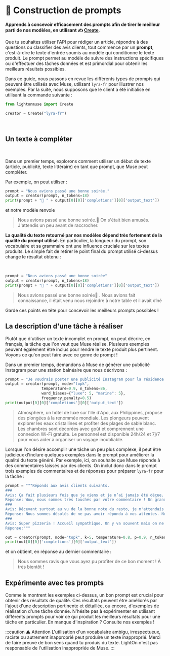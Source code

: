 ---
---

# 📜 Construction de prompts


**Apprends à concevoir efficacement des prompts afin de tirer le meilleur parti de nos modèles, en utilisant ✍️ [Create](/api/primitives/create)**.


Que tu souhaites utiliser l'API pour rédiger un article, répondre à des questions ou classifier des avis clients, tout commence par un **prompt**, c'est-à-dire le texte d'entrée soumis au modèle qui conditionne le texte produit. Le prompt permet au modèle de suivre des instructions spécifiques ou d'effectuer des tâches données et est primordial pour obtenir les meilleurs résultats possibles.

Dans ce guide, nous passons en revue les différents types de prompts qui peuvent être utilisés avec Muse, utilisant `lyra-fr` pour illustrer nos exemples. Par la suite, nous supposons que le client a été initialisé en utilisant la commande suivante :


```python
from lightonmuse import Create

creator = Create("lyra-fr")
```

​
## Un texte à compléter
​

Dans un premier temps, explorons comment utiliser un début de texte (article, publicité, texte littéraire) en tant que prompt, que Muse peut compléter.

Par exemple, on peut utiliser :

 
```python
prompt = "Nous avions passé une bonne soirée."
output = creator(prompt, n_tokens=18) 
print(prompt + "🤖 " + output[0][0]['completions'][0]['output_text'])
```

et notre modèle renvoie

> Nous avions passé une bonne soirée.🤖 On s'était bien amusés.
> J'attendis un peu avant de raccrocher.


**La qualité du texte retourné par nos modèles dépend très fortement de la qualité du prompt utilisé.** En particulier, la longueur du prompt, son vocabulaire et sa grammaire ont une influence cruciale sur les textes produits. Le simple fait de retirer le point final du prompt utilisé ci-dessus change le résultat obtenu :

​
```python
prompt = "Nous avions passé une bonne soirée"
output = creator(prompt, n_tokens=18) 
print(prompt + "🤖 " + output[0][0]['completions'][0]['output_text'])
```

> Nous avions passé une bonne soirée🤖 . Nous avions fait connaissance, il était venu nous rejoindre à notre table et il avait dîné


Garde ces points en tête pour concevoir les meilleurs prompts possibles !


## La description d'une tâche à réaliser

Plutôt que d'utiliser un texte incomplet en prompt, on peut décrire, en français, la tâche que l'on veut que Muse réalise. Plusieurs exemples peuvent également être inclus pour rendre le texte produit plus pertinent. Voyons ce qu'on peut faire avec ce genre de prompt !


Dans un premier temps, demandons à Muse de générer une publicité Instagram pour une station balnéaire que nous décrivons :

```python
prompt = "Je voudrais poster une publicité Instagram pour la résidence de vacances Atmosphère, un hôtel de luxe sur l'île d'Apo, aux Philippines, qui propose des plongées à la renommée mondiale. Voici le texte : '"
output = creator(prompt, mode="topk", 
                temperature=0.9, n_tokens=86, 
                word_biases={"luxe": 5, "marine": 5}, 
                frequency_penalty=0.5)
print(output[0][0]['completions'][0]['output_text'])
```
>Atmosphere, un hôtel de luxe sur l'île d'Apo, aux Philippines, propose des plongées à la renommée mondiale. Les plongeurs peuvent explorer les eaux cristallines et profiter des plages de sable blanc. Les chambres sont décorées avec goût et comprennent une connexion Wi-Fi gratuite. Le personnel est disponible 24h/24 et 7j/7 pour vous aider à organiser un voyage inoubliable.

Lorsque l'on désire accomplir une tâche un peu plus complexe, il peut être judicieux d'inclure quelques exemples dans le prompt pour améliorer la qualité du texte généré. Par exemple, ici, on souhaite que Muse réponde à des commentaires laissés par des clients. On inclut donc dans le prompt trois exemples de commentaires et de réponses pour préparer `lyra-fr` pour la tâche :


```python
prompt = """Réponds aux avis clients suivants.
###
Avis: Ça fait plusieurs fois que je viens et je n’ai jamais été déçue. L’accueil est chaleureux, les pizzas sont juste parfaites. J’ai enfin goûté un dessert et il était largement à la hauteur du reste ! Bref, au top, j’y retournerai bientôt !
Réponse: Wow, nous sommes très touchés par votre commentaire ! Un grand merci à vous et à très bientôt !
###
Avis: Décevant surtout au vu de la bonne note du resto, je m'attendais à me régaler mais pas vraiment. Le tiramisu, certes bien garni, était très liquide, on aurait dit que c'était mélangé avec de l'eau, et pas très bon. 
Réponse: Nous sommes désolés de ne pas avoir répondu à vos attentes. Nous espérons que vous nous donnerez une autre chance bientôt.
###
Avis: Super pizzeria ! Accueil sympathique. On y va souvent mais on ne s'en lasse pas !
Réponse:"""

out = creator(prompt, mode="topk", k=5, temperature=0.8, p=0.9, n_tokens=20, stop_words=["\n"])
print(out[0][0]['completions'][0]['output_text'])
```

et on obtient, en réponse au dernier commentaire :

> Nous sommes ravis que vous ayez pu profiter de ce bon moment ! À très bientôt !
​
​
## Expérimente avec tes prompts


Comme le montrent les exemples ci-dessus, un bon prompt est crucial pour obtenir des résultats de qualité. Ces résultats peuvent être améliorés par l'ajout d'une description pertinente et détaillée, ou encore, d'exemples de réalisation d'une tâche donnée. N'hésite pas à expérimenter en utilisant différents prompts pour voir ce qui produit les meilleurs résultats pour une tâche en particulier. En manque d'inspiration ? Consulte nos exemples !

:::caution ⚠️ Attention
L'utilisation d'un vocabulaire ambigu, irrespectueux, raciste ou autrement inapproprié peut produire un texte inapproprié. Merci de faire preuve de bon sens quand tu produis du texte. LightOn n'est pas responsable de l'utilisation inappropriée de Muse.
:::

